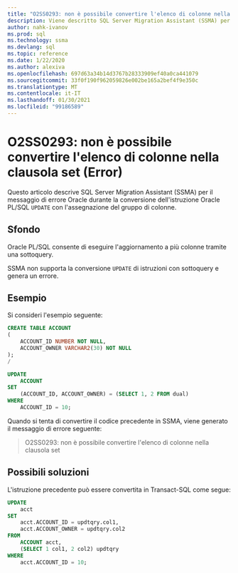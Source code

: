 ```yaml
---
title: "O2SS0293: non è possibile convertire l'elenco di colonne nella clausola set (Error)"
description: Viene descritto SQL Server Migration Assistant (SSMA) per il messaggio di errore Oracle durante la conversione dell'istruzione di aggiornamento Oracle PL/SQL con l'assegnazione del gruppo di colonne.
author: nahk-ivanov
ms.prod: sql
ms.technology: ssma
ms.devlang: sql
ms.topic: reference
ms.date: 1/22/2020
ms.author: alexiva
ms.openlocfilehash: 697d63a34b14d3767b28333909ef40a0ca441079
ms.sourcegitcommit: 33f0f190f962059826e002be165a2bef4f9e350c
ms.translationtype: MT
ms.contentlocale: it-IT
ms.lasthandoff: 01/30/2021
ms.locfileid: "99186589"
---
```

# <a name="o2ss0293-columns-list-in-set-clause-cannot-be-converted-error"></a>O2SS0293: non è possibile convertire l'elenco di colonne nella clausola set (Error)

Questo articolo descrive SQL Server Migration Assistant (SSMA) per il messaggio di errore Oracle durante la conversione dell'istruzione Oracle PL/SQL `UPDATE` con l'assegnazione del gruppo di colonne.

## <a name="background"></a>Sfondo

Oracle PL/SQL consente di eseguire l'aggiornamento a più colonne tramite una sottoquery.

SSMA non supporta la conversione `UPDATE` di istruzioni con sottoquery e genera un errore.

## <a name="example"></a>Esempio

Si consideri l'esempio seguente:

```sql
CREATE TABLE ACCOUNT
(
    ACCOUNT_ID NUMBER NOT NULL,
    ACCOUNT_OWNER VARCHAR2(30) NOT NULL
);
/

UPDATE
    ACCOUNT
SET
    (ACCOUNT_ID, ACCOUNT_OWNER) = (SELECT 1, 2 FROM dual)
WHERE
    ACCOUNT_ID = 10;
```

Quando si tenta di convertire il codice precedente in SSMA, viene generato il messaggio di errore seguente:

> O2SS0293: non è possibile convertire l'elenco di colonne nella clausola set

## <a name="possible-remedies"></a>Possibili soluzioni

L'istruzione precedente può essere convertita in Transact-SQL come segue:

```sql
UPDATE
    acct
SET
    acct.ACCOUNT_ID = updtqry.col1,
    acct.ACCOUNT_OWNER = updtqry.col2
FROM
    ACCOUNT acct,
    (SELECT 1 col1, 2 col2) updtqry
WHERE
    acct.ACCOUNT_ID = 10;
```
